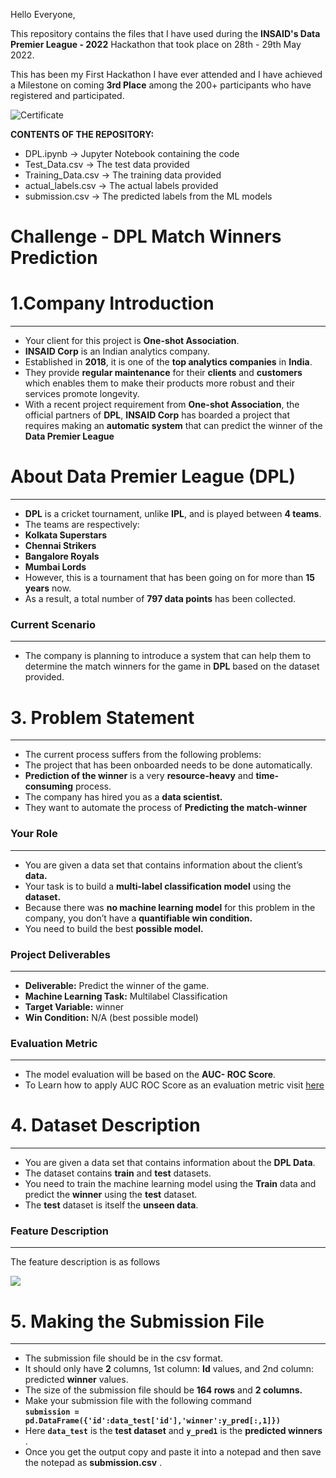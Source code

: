 
Hello Everyone,

This repository contains the files that I have used during the **INSAID's Data Premier League - 2022** Hackathon that took place on 28th - 29th May 2022.

This has been my First Hackathon I have ever attended and I have achieved a Milestone on coming **3rd Place** among the 200+ participants who have registered and participated. 


![Certificate](https://lh3.googleusercontent.com/hW6Ow_mblVjg4uS7khvhN54qbYfS-b4SHlEOglkHwkd9mv3RMmMR3t5nF5SYnot-81LSZDhhVER7xc98D10Kg3tgdbD_ir2UWdE8ylHDpwaIfSo36qfb2RpWW08n9LoSLUHDTt-wP9Yi_Bp3HPHqtlQhShMIZK5K203gCTiMLDDOvH64cbH4P3wwjMD1TrkUk8qrRGKQQgXK8CiySqssRraty6FRsOPv1khR9B3V_j-gv8hDEbK8bZLGMyfIEXjTk6xgUZfpz0sg2K64nbIBxmSIZNs9kqvpCFwWEvZrbeerFC6XPHmSQLNqpwceGwU0A3dVLvTRLYSzDIsCHgZdb7lTdbgsZJGj4x7XO1lkYaZUUSoRLjdzAnahgQS-_zxPuWcFRmuEC7jNE_v4ReRCam0wv1kPi-F4uKO_D48u4qCMfNJhzLCIKWKskQpEir-zinun-4KCOKOekBluYPDFEJ0YkGyTz75DCKaQlzfqF6HbIhGBUDHNXHwWIQBHdq7rJIJWJpeI7AvgOe1SHXvMgJbrtQl7MepiQjGsC6n23kGDdrfdCHKJn_woo7tgkI7DikcnkbwV4HsrF_obtXqzD69_2-f_WmAv6keLu84Glw0WwhPPvVe7VH6RwOnv_RGMRtSWddDy-sq_nhs7iJCU3eveCYT3wGSMQH_ijzgqbPYEH6vg9xJbS4bkmRUQLChMiVhHcUNzvqikCXJP_91aPeZKjIneo4puB7cJZl25kmQOL05MqNHdOYwm1gx8nB4wZfayDO_y34gm_a4T-giD87Du2b5SNe_1apwrycrMQEtVwY-vADJbn8ZFxOinf4tr0E9dHw=w373-h208-no?authuser=0)



**CONTENTS OF THE REPOSITORY:**

 - DPL.ipynb -> Jupyter Notebook containing the code
 - Test_Data.csv -> The test data provided
 - Training_Data.csv -> The training data provided
 - actual_labels.csv -> The actual labels provided
 - submission.csv -> The predicted labels from the ML models

# **Challenge - DPL Match Winners Prediction**


# **1.Company Introduction**

----------


-   Your client for this project is  **One-shot Association**.
-   **INSAID Corp**  is an Indian analytics company.
-   Established in  **2018**, it is one of the  **top analytics companies**  in  **India**.
-   They provide  **regular maintenance**  for their  **clients**  and  **customers**  which enables them to make their products more robust and their services promote longevity.
-   With a recent project requirement from  **One-shot Association**, the official partners of  **DPL**,  **INSAID Corp**  has boarded a project that requires making an  **automatic system**  that can predict the winner of the  **Data Premier League**

# **About Data Premier League (DPL)**

----------

-   **DPL**  is a cricket tournament, unlike  **IPL**, and is played between  **4 teams**.
-   The teams are respectively:
-   **Kolkata Superstars**
-   **Chennai Strikers**
-   **Bangalore Royals**
-   **Mumbai Lords**
-   However, this is a tournament that has been going on for more than  **15 years**  now.
-   As a result, a total number of  **797 data points**  has been collected.

### **Current Scenario**

----------

-   The company is planning to introduce a system that can help them to determine the match winners for the game in  **DPL**  based on the dataset provided.

# **3. Problem Statement**

----------


-   The current process suffers from the following problems:
-   The project that has been onboarded needs to be done automatically.
-   **Prediction of the winner**  is a very  **resource-heavy**  and  **time-consuming**  process.
-   The company has hired you as a  **data scientist.**
-   They want to automate the process of  **Predicting the match-winner**

### **Your Role**

----------

-   You are given a data set that contains information about the client’s  **data.**
-   Your task is to build a  **multi-label classification model**  using the  **dataset.**
-   Because there was  **no machine learning model**  for this problem in the company, you don’t have a  **quantifiable win condition.**
-   You need to build the best  **possible model.**

### **Project Deliverables**

----------

-   **Deliverable:**  Predict the winner of the game.
-   **Machine Learning Task:**  Multilabel Classification
-   **Target Variable:**  winner
-   **Win Condition:**  N/A (best possible model)

### **Evaluation Metric**

----------

-   The model evaluation will be based on the  **AUC- ROC Score**.
-   To Learn how to apply AUC ROC Score as an evaluation metric visit  [here](https://www.youtube.com/watch?v=ZlGz9Nl5irs)

# **4. Dataset Description**

----------


-   You are given a data set that contains information about the  **DPL Data**.
-   The dataset contains  **train**  and  **test**  datasets.
-   You need to train the machine learning model using the  **Train**  data and predict the  **winner**  using the  **test**  dataset.
-   The  **test**  dataset is itself the  **unseen data**.

### **Feature Description**

----------

The feature description is as follows


![](https://lh3.googleusercontent.com/39Er4B7MD9Lz_ZankhsGOSPKz0JmxNbyTRzG6Fy6Uzmr81gn4BPDThmw6zasVZd_yOmhpvmE6LXAzrpIHDlOaec4yhxMNG2jXh7r8wRZKIF4Z0xTDrBYTRWnwPcb0G5lFd0e0z4tLyWq1YNJNxuBy_s7GRdCSlchxvjT1T1coEoqRPnEc0QSucvDkXBufzodmE3a3adIoUk6SKPYw7QuJCKVcMkKNDUotBvvxme6kbw_BaBQgpwanloDAhyL487bxh_4cYd0Hy3Rd-3CfQtfE_w6AnV7QwFS92cNdzSYgrlriZezVqkQUbQK2jzZvMjHvz1DrUiFKuFlSXeHptm9sDntJ-Q69lH9VN4GXqYVnnMgIgF_KJGTvIuSnzCplbo_RHSGHXl9q8qbwi2npohtqVAbhxtwVGnebKUw3C-xKGojcHsugzexhoJhf-5qlGECIhbnwaXsMFKWiSldL9JjISkNMTwCnwXRs1Ztld1BcGdAZPCdfFYZ4qVDHN25Lq1vT9zWz9ef8ktaVsFJdUuaTX08ct4qpSD2XlSzW4o-D6TJmFulTtYm_lUp2iIL0tb87LA0hox3_4KClCFwbbXcTn1RVzTpO55OjBgDPUVsHtydpJDkKThINuRExfYc5Ba3b3YtIqvXTzAiWabMZ1gSctHsSJOLXUx0Z2qJlwItN_6Tvr-j6rL2B_mKxwVZ7yUC2Mt9pO503oHNCAwQ-JGRwvB29uh3JA3NJEPBvJx4sHOv6GDHK2QEkRjAWA2etSW0_A-piaCUpqQ95v1bMCo5Mbd-sZqAQ67t9zDSuGfdZpKeLmh-RAqXel3lEDssIYd84W7ScA=w434-h533-no?authuser=0)

# **5. Making the Submission File**

----------


-   The submission file should be in the csv format.
-   It should only have  **2**  columns, 1st column:  **Id**  values, and 2nd column: predicted  **winner**  values.
-   The size of the submission file should be  **164 rows**  and  **2 columns.**
-   Make your submission file with the following command  
    **`submission = pd.DataFrame({'id':data_test['id'],'winner':y_pred[:,1]})`**
-   Here  **`data_test`**  is the  **test dataset**  and  **`y_pred1`**  is the  **predicted winners**  .
-   Once you get the output copy and paste it into a notepad and then save the notepad as  **submission.csv**  .
